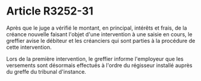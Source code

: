 # Article R3252-31

Après que le juge a vérifié le montant, en principal, intérêts et frais, de la créance nouvelle faisant l'objet d'une intervention à une saisie en cours, le greffier avise le débiteur et les créanciers qui sont parties à la procédure de cette intervention. 
  
  
Lors de la première intervention, le greffier informe l'employeur que les versements sont désormais effectués à l'ordre du régisseur installé auprès du greffe du tribunal d'instance.